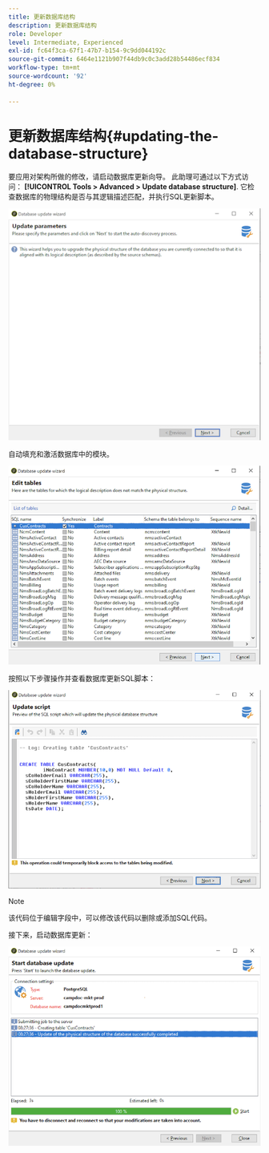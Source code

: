 ```yaml
---
title: 更新数据库结构
description: 更新数据库结构
role: Developer
level: Intermediate, Experienced
exl-id: fc64f3ca-67f1-47b7-b154-9c9dd044192c
source-git-commit: 6464e1121b907f44db9c0c3add28b54486ecf834
workflow-type: tm+mt
source-wordcount: '92'
ht-degree: 0%

---
```


# 更新数据库结构{#updating-the-database-structure}

要应用对架构所做的修改，请启动数据库更新向导。 此助理可通过以下方式访问： **[!UICONTROL Tools > Advanced > Update database structure]**. 它检查数据库的物理结构是否与其逻辑描述匹配，并执行SQL更新脚本。

![](assets/schema_update.png)

自动填充和激活数据库中的模块。

![](assets/schema_update_select2.png)

按照以下步骤操作并查看数据库更新SQL脚本：

![](assets/schema_update2.png)

>[!NOTE]
>
>该代码位于编辑字段中，可以修改该代码以删除或添加SQL代码。

接下来，启动数据库更新：

![](assets/schema_update3.png)
